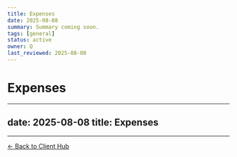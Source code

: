 ```yaml
---
title: Expenses
date: 2025-08-08
summary: Summary coming soon.
tags: [general]
status: active
owner: Q
last_reviewed: 2025-08-08
---
```

# Expenses

---
date: 2025-08-08
title: Expenses
---

---
[← Back to Client Hub](https://www.builtbyrays.com/Client-Vault/portal)
